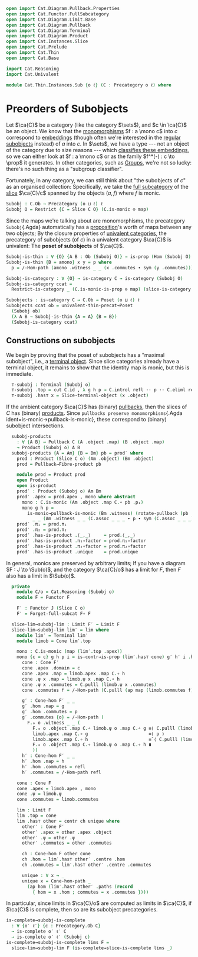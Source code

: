 ```agda
open import Cat.Diagram.Pullback.Properties
open import Cat.Functor.FullSubcategory
open import Cat.Diagram.Limit.Base
open import Cat.Diagram.Pullback
open import Cat.Diagram.Terminal
open import Cat.Diagram.Product
open import Cat.Instances.Slice
open import Cat.Prelude
open import Cat.Thin
open import Cat.Base

import Cat.Reasoning
import Cat.Univalent

module Cat.Thin.Instances.Sub {o ℓ} (C : Precategory o ℓ) where
```

# Preorders of Subobjects

Let $\ca{C}$ be a category (like the category $\sets$), and $c \in
\ca{C}$ be an object. We know that the [monomorphisms] $f : a \mono c$
into $c$ correspond to [embeddings] (though often we're interested in
the [regular subobjects] instead) of $a$ into $c$. In $\sets$, we have a
type --- not an object of the category due to size reasons --- which
[classifies these embeddings], so we can either look at $f : a \mono c$
or as the family $f^*(-) : c \to \prop$ it generates. In other
categories, such as [Groups], we're not so lucky: there's no such thing
as a "subgroup classifier".

[regular subobjects]: Cat.Diagram.Equaliser.RegularMono.html
[monomorphisms]: Cat.Morphism.html#monos
[embeddings]: 1Lab.Equiv.Embedding.html
[classifies these embeddings]: 1Lab.Equiv.Embedding.html#subtype-classifier
[Groups]: Algebra.Group.Cat.Base.html

<!--
```agda
private
  module C = Cat.Reasoning C
  open Precategory
  open /-Obj
  open /-Hom
```
-->

Fortunately, in any category, we can still think about "the subobjects
of $c$" as an organised collection: Specifically, we take the [full
subcategory] of the [slice] $\ca{C}/c$ spanned by the objects $(a,f)$
where $f$ is monic.

[full subcategory]: Cat.Functor.FullSubcategory.html
[slice]: Cat.Instances.Slice.html

```agda
Subobj : C.Ob → Precategory (o ⊔ ℓ) ℓ
Subobj O = Restrict {C = Slice C O} (C.is-monic ⊙ map)
```

Since the maps we're talking about are monomorphisms, the precategory
`Subobj`{.Agda} automatically has a [proposition]'s worth of maps
between any two objects; By the closure properties of [univalent
categories], the precategory of subobjects (of $c$) in a univalent
category $\ca{C}$ is univalent: The **poset of subobjects** of $\ca{C}$.

[proposition]: 1Lab.HLevel.html#is-prop
[univalent categories]: Cat.Univalent.html

```agda
Subobj-is-thin : ∀ {O} {A B : Ob (Subobj O)} → is-prop (Hom (Subobj O) A B)
Subobj-is-thin {B = amono} x y = p where
  p = /-Hom-path (amono .witness _ _ (x .commutes ∙ sym (y .commutes)))

Subobj-is-category : ∀ {O} → is-category C → is-category (Subobj O)
Subobj-is-category ccat =
  Restrict-is-category _ (C.is-monic-is-prop ⊙ map) (slice-is-category ccat)

Subobjects : is-category C → C.Ob → Poset (o ⊔ ℓ) ℓ
Subobjects ccat ob = univalent-thin-precat→Poset
  (Subobj ob)
  (λ A B → Subobj-is-thin {A = A} {B = B})
  (Subobj-is-category ccat)
```

## Constructions on subobjects

<!--
```agda
module _ {o : C.Ob} where
  private module Subs = Cat.Reasoning (Subobj o)
  open Terminal
  open Pullback
  open Product
```
-->

We begin by proving that the poset of subobjects has a "maximal
subobject", i.e., a [terminal object]. Since slice categories already
have a terminal object, it remains to show that the identity map is
monic, but this is immediate.

[terminal object]: Cat.Diagram.Terminal.html

```agda
  ⊤-subobj : Terminal (Subobj o)
  ⊤-subobj .top = cut C.id , λ g h p → C.introl refl ·· p ·· C.eliml refl
  ⊤-subobj .has⊤ x = Slice-terminal-object (x .object)
```

If the ambient category $\ca{C}$ has (binary) [pullbacks], then the
slices of $C$ has (binary) [products]. Since `pullbacks preserve
monomorphisms`{.Agda ident=is-monic→pullback-is-monic}, these correspond
to (binary) subobject intersections.

[pullbacks]: Cat.Diagram.Pullback.html
[products]: Cat.Diagram.Pullback.html

```agda
  subobj-products
    : ∀ {A B} → Pullback C (A .object .map) (B .object .map)
    → Product (Subobj o) A B
  subobj-products {A = Am} {B = Bm} pb = prod′ where
    prod : Product (Slice C o) (Am .object) (Bm .object)
    prod = Pullback→Fibre-product pb

    module prod = Product prod
    open Product
    open is-product
    prod′ : Product (Subobj o) Am Bm
    prod′ .apex = prod.apex , mono where abstract
      mono : C.is-monic (Am .object .map C.∘ pb .p₁)
      mono g h p =
        is-monic→pullback-is-monic (Bm .witness) (rotate-pullback (pb .has-is-pb))
          _ _ (Am .witness _ _ (C.assoc _ _ _ ∙ p ∙ sym (C.assoc _ _ _)))
    prod′ .π₁ = prod.π₁
    prod′ .π₂ = prod.π₂
    prod′ .has-is-product .⟨_,_⟩     = prod.⟨_,_⟩
    prod′ .has-is-product .π₁∘factor = prod.π₁∘factor
    prod′ .has-is-product .π₂∘factor = prod.π₂∘factor
    prod′ .has-is-product .unique    = prod.unique
```

<!--
```agda
module
  _ {o′ ℓ′} {J : Precategory o′ ℓ′} {o : Precategory.Ob C} (F : Functor J (Subobj o))
    where

  open Terminal
  open Cone-hom
  open Cone
  open /-Obj
  open /-Hom
```
-->

In general, monics are preserved by arbitrary limits; If you have a
diagram $F : J \to \Sub(o)$, and the category $\ca{C}/o$ has a limit for
$F$, then $F$ also has a limit in $\Sub(o)$.

```agda
  private
    module C/o = Cat.Reasoning (Subobj o)
    module F = Functor F

    F′ : Functor J (Slice C o)
    F′ = Forget-full-subcat F∘ F

  slice-lim→subobj-lim : Limit F′ → Limit F
  slice-lim→subobj-lim lim′ = lim where
    module lim′ = Terminal lim′
    module limob = Cone lim′.top

    mono : C.is-monic (map (lim′.top .apex))
    mono {c = c} g h p i = is-contr→is-prop (lim′.has⊤ cone) g′ h′ i .hom .map where
      cone : Cone F′
      cone .apex .domain = c
      cone .apex .map = limob.apex .map C.∘ h
      cone .ψ x .map = limob.ψ x .map C.∘ h
      cone .ψ x .commutes = C.pulll (limob.ψ x .commutes)
      cone .commutes f = /-Hom-path (C.pulll (ap map (limob.commutes f)))

      g′ : Cone-hom F′ _ _
      g′ .hom .map = g
      g′ .hom .commutes = p
      g′ .commutes {o} = /-Hom-path (
        F.₀ o .witness _ _ (
          F.₀ o .object .map C.∘ limob.ψ o .map C.∘ g ≡⟨ C.pulll (limob.ψ o .commutes) ⟩
          limob.apex .map C.∘ g                       ≡⟨ p ⟩
          limob.apex .map C.∘ h                       ≡˘⟨ C.pulll (limob.ψ o .commutes) ⟩
          F.₀ o .object .map C.∘ limob.ψ o .map C.∘ h ∎
          ))
      h′ : Cone-hom F′ _ _
      h′ .hom .map = h
      h′ .hom .commutes = refl
      h′ .commutes = /-Hom-path refl

    cone : Cone F
    cone .apex = limob.apex , mono
    cone .ψ = limob.ψ
    cone .commutes = limob.commutes

    lim : Limit F
    lim .top = cone
    lim .has⊤ other = contr ch unique where
      other′ : Cone F′
      other′ .apex = other .apex .object
      other′ .ψ = other .ψ
      other′ .commutes = other .commutes

      ch : Cone-hom F other cone
      ch .hom = lim′.has⊤ other′ .centre .hom
      ch .commutes = lim′.has⊤ other′ .centre .commutes

      unique : ∀ x → _
      unique x = Cone-hom-path _
        (ap hom (lim′.has⊤ other′ .paths (record
          { hom = x .hom ; commutes = x .commutes })))
```

In particular, since limits in $\ca{C}/o$ are computed as limits in
$\ca{C}$, if $\ca{C}$ is complete, then so are its subobject
precategories.

```agda
is-complete→subobj-is-complete
  : ∀ {o′ ℓ′} {c : Precategory.Ob C}
  → is-complete o′ ℓ′ C
  → is-complete o′ ℓ′ (Subobj c)
is-complete→subobj-is-complete lims F =
  slice-lim→subobj-lim F (is-complete→slice-is-complete lims _)
```